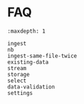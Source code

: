 # FAQ

```{toctree}
:maxdepth: 1

ingest
nb
ingest-same-file-twice
existing-data
stream
storage
select
data-validation
settings
```
